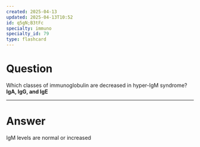 ```yaml
---
created: 2025-04-13
updated: 2025-04-13T10:52
id: q5gN;B3tFc
specialty: immuno
specialty_id: 79
type: flashcard
---
```


# Question
Which classes of immunoglobulin are decreased in hyper-IgM syndrome?    **IgA, IgG, and IgE**

---

# Answer
IgM levels are normal or increased